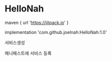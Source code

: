 # HelloNah

maven { url 'https://jitpack.io' }

implementation 'com.github.joelnah:HelloNah:1.0'

서비스생성

메니페스트에 서비스 등록
